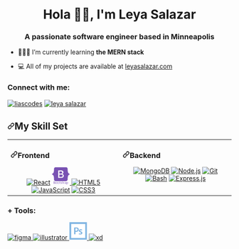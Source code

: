 <h1 align="center">Hola 👋🏽, I'm Leya Salazar</h1>
<h3 align="center">A passionate software engineer based in Minneapolis</h3>

- 👩🏾‍💻 I’m currently learning **the MERN stack**

- 💻 All of my projects are available at [leyasalazar.com](leyasalazar.com)

<h3 align="left">Connect with me:</h3>
<p align="left">
<a href="https://twitter.com/liascodes" target="blank"><img align="center" src="https://raw.githubusercontent.com/rahuldkjain/github-profile-readme-generator/master/src/images/icons/Social/twitter.svg" alt="liascodes" height="30" width="40" /></a>
<a href="https://linkedin.com/in/leyasalazar" target="blank"><img align="center" src="https://raw.githubusercontent.com/rahuldkjain/github-profile-readme-generator/master/src/images/icons/Social/linked-in-alt.svg" alt="leya salazar" height="30" width="40" /></a>
</p>

<h2 dir="auto"><a id="user-content-my-skill-set" class="anchor" aria-hidden="true" href="#my-skill-set"><svg class="octicon octicon-link" viewBox="0 0 16 16" version="1.1" width="16" height="16" aria-hidden="true"><path fill-rule="evenodd" d="M7.775 3.275a.75.75 0 001.06 1.06l1.25-1.25a2 2 0 112.83 2.83l-2.5 2.5a2 2 0 01-2.83 0 .75.75 0 00-1.06 1.06 3.5 3.5 0 004.95 0l2.5-2.5a3.5 3.5 0 00-4.95-4.95l-1.25 1.25zm-4.69 9.64a2 2 0 010-2.83l2.5-2.5a2 2 0 012.83 0 .75.75 0 001.06-1.06 3.5 3.5 0 00-4.95 0l-2.5 2.5a3.5 3.5 0 004.95 4.95l1.25-1.25a.75.75 0 00-1.06-1.06l-1.25 1.25a2 2 0 01-2.83 0z"></path></svg></a>My Skill Set</h2>
<table><tbody><tr><td valign="top" width="50%">
<h3 dir="auto"><a id="user-content-frontend" class="anchor" aria-hidden="true" href="#frontend"><svg class="octicon octicon-link" viewBox="0 0 16 16" version="1.1" width="16" height="16" aria-hidden="true"><path fill-rule="evenodd" d="M7.775 3.275a.75.75 0 001.06 1.06l1.25-1.25a2 2 0 112.83 2.83l-2.5 2.5a2 2 0 01-2.83 0 .75.75 0 00-1.06 1.06 3.5 3.5 0 004.95 0l2.5-2.5a3.5 3.5 0 00-4.95-4.95l-1.25 1.25zm-4.69 9.64a2 2 0 010-2.83l2.5-2.5a2 2 0 012.83 0 .75.75 0 001.06-1.06 3.5 3.5 0 00-4.95 0l-2.5 2.5a3.5 3.5 0 004.95 4.95l1.25-1.25a.75.75 0 00-1.06-1.06l-1.25 1.25a2 2 0 01-2.83 0z"></path></svg></a>Frontend</h3>
<div align="center" dir="auto">  
<a target="_blank" rel="noopener noreferrer" href="https://camo.githubusercontent.com/518977ed5e52020624daf41cf644046368af610f19a7b1220dd1d58377d08288/68747470733a2f2f70726f66696c696e61746f722e7269736861762e6465762f736b696c6c732d6173736574732f72656163742d6f726967696e616c2d776f72646d61726b2e737667"><img src="https://camo.githubusercontent.com/518977ed5e52020624daf41cf644046368af610f19a7b1220dd1d58377d08288/68747470733a2f2f70726f66696c696e61746f722e7269736861762e6465762f736b696c6c732d6173736574732f72656163742d6f726967696e616c2d776f72646d61726b2e737667" alt="React" height="50" data-canonical-src="https://profilinator.rishav.dev/skills-assets/react-original-wordmark.svg" style="max-width: 100%;"></a>  
 <a href="https://getbootstrap.com" target="_blank" rel="noreferrer"> <img src="https://raw.githubusercontent.com/devicons/devicon/master/icons/bootstrap/bootstrap-plain-wordmark.svg" alt="bootstrap" width="40" height="40"/> </a> 
<a target="_blank" rel="noopener noreferrer" href="https://camo.githubusercontent.com/bfa71fe5e1eb3ca57a7e4ef9c6b2ca21414c4fdab27ac6861e211e7cfe8f7d9f/68747470733a2f2f70726f66696c696e61746f722e7269736861762e6465762f736b696c6c732d6173736574732f68746d6c352d6f726967696e616c2d776f72646d61726b2e737667"><img src="https://camo.githubusercontent.com/bfa71fe5e1eb3ca57a7e4ef9c6b2ca21414c4fdab27ac6861e211e7cfe8f7d9f/68747470733a2f2f70726f66696c696e61746f722e7269736861762e6465762f736b696c6c732d6173736574732f68746d6c352d6f726967696e616c2d776f72646d61726b2e737667" alt="HTML5" height="50" data-canonical-src="https://profilinator.rishav.dev/skills-assets/html5-original-wordmark.svg" style="max-width: 100%;"></a>  
<a target="_blank" rel="noopener noreferrer" href="https://camo.githubusercontent.com/7a2b6137fa6818b1c85f86347a6b4a75ee52681d4a190c506df972e3c5459980/68747470733a2f2f70726f66696c696e61746f722e7269736861762e6465762f736b696c6c732d6173736574732f6a6176617363726970742d6f726967696e616c2e737667"><img src="https://camo.githubusercontent.com/7a2b6137fa6818b1c85f86347a6b4a75ee52681d4a190c506df972e3c5459980/68747470733a2f2f70726f66696c696e61746f722e7269736861762e6465762f736b696c6c732d6173736574732f6a6176617363726970742d6f726967696e616c2e737667" alt="JavaScript" height="50" data-canonical-src="https://profilinator.rishav.dev/skills-assets/javascript-original.svg" style="max-width: 100%;"></a>  
<a target="_blank" rel="noopener noreferrer" href="https://camo.githubusercontent.com/1f14c9c472b21cf8790a4fb6914be3a3181e957ecc2b397775f06a989d20cb37/68747470733a2f2f70726f66696c696e61746f722e7269736861762e6465762f736b696c6c732d6173736574732f637373332d6f726967696e616c2d776f72646d61726b2e737667"><img src="https://camo.githubusercontent.com/1f14c9c472b21cf8790a4fb6914be3a3181e957ecc2b397775f06a989d20cb37/68747470733a2f2f70726f66696c696e61746f722e7269736861762e6465762f736b696c6c732d6173736574732f637373332d6f726967696e616c2d776f72646d61726b2e737667" alt="CSS3" height="50" data-canonical-src="https://profilinator.rishav.dev/skills-assets/css3-original-wordmark.svg" style="max-width: 100%;"></a>  
</div>
</td><td valign="top" width="50%">
<h3 dir="auto"><a id="user-content-backend" class="anchor" aria-hidden="true" href="#backend"><svg class="octicon octicon-link" viewBox="0 0 16 16" version="1.1" width="16" height="16" aria-hidden="true"><path fill-rule="evenodd" d="M7.775 3.275a.75.75 0 001.06 1.06l1.25-1.25a2 2 0 112.83 2.83l-2.5 2.5a2 2 0 01-2.83 0 .75.75 0 00-1.06 1.06 3.5 3.5 0 004.95 0l2.5-2.5a3.5 3.5 0 00-4.95-4.95l-1.25 1.25zm-4.69 9.64a2 2 0 010-2.83l2.5-2.5a2 2 0 012.83 0 .75.75 0 001.06-1.06 3.5 3.5 0 00-4.95 0l-2.5 2.5a3.5 3.5 0 004.95 4.95l1.25-1.25a.75.75 0 00-1.06-1.06l-1.25 1.25a2 2 0 01-2.83 0z"></path></svg></a>Backend</h3>
<div align="center" dir="auto"> <a target="_blank" rel="noopener noreferrer" href="https://camo.githubusercontent.com/e643754982a9dba595811285c08c4667f1062a17d9e7eca8dd16b43995bf372b/68747470733a2f2f70726f66696c696e61746f722e7269736861762e6465762f736b696c6c732d6173736574732f6d6f6e676f64622d6f726967696e616c2d776f72646d61726b2e737667"><img src="https://camo.githubusercontent.com/e643754982a9dba595811285c08c4667f1062a17d9e7eca8dd16b43995bf372b/68747470733a2f2f70726f66696c696e61746f722e7269736861762e6465762f736b696c6c732d6173736574732f6d6f6e676f64622d6f726967696e616c2d776f72646d61726b2e737667" alt="MongoDB" height="50" data-canonical-src="https://profilinator.rishav.dev/skills-assets/mongodb-original-wordmark.svg" style="max-width: 100%;"></a>  <a target="_blank" rel="noopener noreferrer" href="https://camo.githubusercontent.com/48c9507b62d83559dc3aef4f3951293b15ab2f5fa1029bdf6ec42f9fa062e775/68747470733a2f2f70726f66696c696e61746f722e7269736861762e6465762f736b696c6c732d6173736574732f6e6f64656a732d6f726967696e616c2d776f72646d61726b2e737667"><img src="https://camo.githubusercontent.com/48c9507b62d83559dc3aef4f3951293b15ab2f5fa1029bdf6ec42f9fa062e775/68747470733a2f2f70726f66696c696e61746f722e7269736861762e6465762f736b696c6c732d6173736574732f6e6f64656a732d6f726967696e616c2d776f72646d61726b2e737667" alt="Node.js" height="50" data-canonical-src="https://profilinator.rishav.dev/skills-assets/nodejs-original-wordmark.svg" style="max-width: 100%;"></a>  <a target="_blank" rel="noopener noreferrer" href="https://camo.githubusercontent.com/b7ea09b0c030ae14623cfc3a52ab3ee0d07e0259a1b230139e65ba00454327c9/68747470733a2f2f70726f66696c696e61746f722e7269736861762e6465762f736b696c6c732d6173736574732f6769742d73636d2d69636f6e2e737667"><img src="https://camo.githubusercontent.com/b7ea09b0c030ae14623cfc3a52ab3ee0d07e0259a1b230139e65ba00454327c9/68747470733a2f2f70726f66696c696e61746f722e7269736861762e6465762f736b696c6c732d6173736574732f6769742d73636d2d69636f6e2e737667" alt="Git" height="50" data-canonical-src="https://profilinator.rishav.dev/skills-assets/git-scm-icon.svg" style="max-width: 100%;"></a>  <a target="_blank" rel="noopener noreferrer" href="https://camo.githubusercontent.com/c994f99958731f1dc803e2f9cb5bcd52a6a7cf95322cc7543e0c694abc4bd819/68747470733a2f2f70726f66696c696e61746f722e7269736861762e6465762f736b696c6c732d6173736574732f676e755f626173682d69636f6e2e737667"><img src="https://camo.githubusercontent.com/c994f99958731f1dc803e2f9cb5bcd52a6a7cf95322cc7543e0c694abc4bd819/68747470733a2f2f70726f66696c696e61746f722e7269736861762e6465762f736b696c6c732d6173736574732f676e755f626173682d69636f6e2e737667" alt="Bash" height="50" data-canonical-src="https://profilinator.rishav.dev/skills-assets/gnu_bash-icon.svg" style="max-width: 100%;"></a>  <a target="_blank" rel="noopener noreferrer" href="https://camo.githubusercontent.com/93acca6a99de2894799bf5e78396c83a682e46a4b1d98aa3127ae7b25c3754b6/68747470733a2f2f70726f66696c696e61746f722e7269736861762e6465762f736b696c6c732d6173736574732f657870726573732d6f726967696e616c2d776f72646d61726b2e737667"><img src="https://camo.githubusercontent.com/93acca6a99de2894799bf5e78396c83a682e46a4b1d98aa3127ae7b25c3754b6/68747470733a2f2f70726f66696c696e61746f722e7269736861762e6465762f736b696c6c732d6173736574732f657870726573732d6f726967696e616c2d776f72646d61726b2e737667" alt="Express.js" height="50" data-canonical-src="https://profilinator.rishav.dev/skills-assets/express-original-wordmark.svg" style="max-width: 100%;"></a>   
</div>
</td></tr></tbody></table>  

<h3 align="left">+ Tools:</h3>
<p align="left"> <a href="https://www.figma.com/" target="_blank" rel="noreferrer"> <img src="https://www.vectorlogo.zone/logos/figma/figma-icon.svg" alt="figma" width="40" height="40"/> </a> <a href="https://www.adobe.com/in/products/illustrator.html" target="_blank" rel="noreferrer"> <img src="https://www.vectorlogo.zone/logos/adobe_illustrator/adobe_illustrator-icon.svg" alt="illustrator" width="40" height="40"/> </a> <a href="https://www.photoshop.com/en" target="_blank" rel="noreferrer"> <img src="https://raw.githubusercontent.com/devicons/devicon/master/icons/photoshop/photoshop-line.svg" alt="photoshop" width="40" height="40"/> </a> <a href="https://www.adobe.com/products/xd.html" target="_blank" rel="noreferrer"> <img src="https://cdn.worldvectorlogo.com/logos/adobe-xd.svg" alt="xd" width="40" height="40"/> </a> </p>
